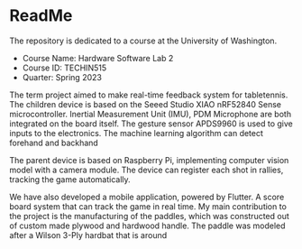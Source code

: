 # ReadMe
The repository is dedicated to a course at the University of Washington.
* Course Name: Hardware Software Lab 2
* Course ID: TECHIN515
* Quarter: Spring 2023

The term project aimed to make real-time feedback system for tabletennis. The children device is based on the Seeed Studio XIAO nRF52840 Sense microcontroller. Inertial Measurement Unit (IMU), PDM Microphone are both integrated on the board itself. The gesture sensor APDS9960 is used to give inputs to the electronics. The machine learning algorithm can detect forehand and backhand

The parent device is based on Raspberry Pi, implementing computer vision model with a camera module. The device can register each shot in rallies, tracking the game automatically.

We have also developed a mobile application, powered by Flutter. A score board system that can track the game in real time. My main contribution to the project is the manufacturing of the paddles, which was constructed out of custom made plywood and hardwood handle. The paddle was modeled after a Wilson 3-Ply hardbat that is around
